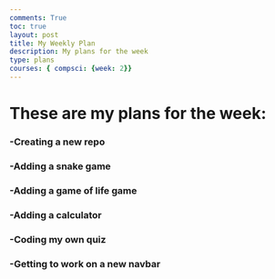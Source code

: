 ```yaml
---
comments: True
toc: true
layout: post
title: My Weekly Plan
description: My plans for the week
type: plans
courses: { compsci: {week: 2}}
---
```


# These are my plans for the week: 
### -Creating a new repo
### -Adding a snake game
### -Adding a game of life game
### -Adding a calculator
### -Coding my own quiz
### -Getting to work on a new navbar
